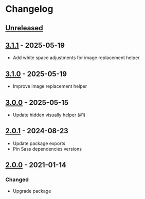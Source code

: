 # Changelog

## [Unreleased][]

## [3.1.1][] - 2025-05-19

-   Add white space adjustments for image replacement helper

## [3.1.0][] - 2025-05-19

-   Improve image replacement helper

## [3.0.0][] - 2025-05-15

-   Update hidden visually helper
    ([#1](https://github.com/niksy/blazer-utils/issues/1))

## [2.0.1][] - 2024-08-23

-   Update package exports
-   Pin Sass dependencies versions

## [2.0.0][] - 2021-01-14

### Changed

-   Upgrade package

[unreleased]: https://github.com/niksy/blazer-utils/compare/v2.0.0...HEAD
[2.0.0]: https://github.com/niksy/blazer-utils/tree/v2.0.0
[Unreleased]: https://github.com/niksy/blazer-utils/compare/v3.1.1...HEAD
[3.1.1]: https://github.com/niksy/blazer-utils/compare/v3.1.0...v3.1.1
[3.1.0]: https://github.com/niksy/blazer-utils/compare/v3.0.0...v3.1.0
[3.0.0]: https://github.com/niksy/blazer-utils/compare/v2.0.1...v3.0.0
[2.0.1]: https://github.com/niksy/blazer-utils/tree/v2.0.1
